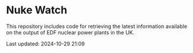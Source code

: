 # Nuke Watch

This repository includes code for retrieving the latest information available on the output of EDF nuclear power plants in the UK.

Last updated: 2024-10-29 21:09